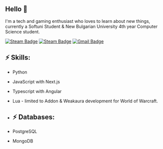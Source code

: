 <p align="center"><h2>Hello 👋</h2></p>

I'm a tech and gaming enthusiast who loves to learn about new things, currently a Softuni Student & New Bulgarian University 4th year Computer Science student.


[![Steam Badge](https://img.shields.io/badge/Discord-7289DA?style=for-the-badge&logo=discord&logoColor=white
)](onokena)
[![Steam Badge](https://img.shields.io/badge/Steam-000000?style=for-the-badge&logo=steam&logoColor=white
)](https://www.steamcommunity.com/onokena/)
[![Gmail Badge](https://img.shields.io/badge/Gmail-D14836?style=for-the-badge&logo=gmail&logoColor=white
)](mailto:luiliev00@gmail.com)

## ⚡ Skills:
- Python
- JavaScript with Next.js
- Typescript with Angular
- Lua - limited to Addon & Weakaura development for World of Warcraft.

- ## ⚡ Databases:
- PostgreSQL
- MongoDB
